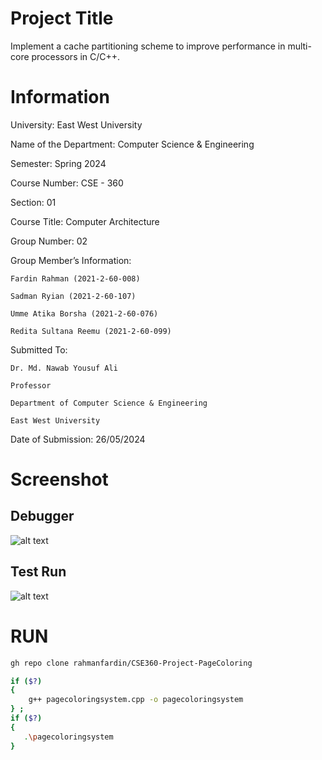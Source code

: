 
# Project Title

Implement a cache partitioning scheme to improve performance in multi-core processors in C/C++.

# Information

University: East West University

Name of the Department: Computer Science & Engineering

Semester: Spring 2024

Course Number: CSE - 360

Section: 01

Course Title: Computer Architecture

Group Number: 02

Group Member’s Information:

    Fardin Rahman (2021-2-60-008)

    Sadman Ryian (2021-2-60-107)

    Umme Atika Borsha (2021-2-60-076)

    Redita Sultana Reemu (2021-2-60-099)

Submitted To:

    Dr. Md. Nawab Yousuf Ali

    Professor

    Department of Computer Science & Engineering

    East West University

Date of Submission: 26/05/2024  


# Screenshot
## Debugger
![alt text](https://i.ibb.co/z60Yxyk/Screenshot-2024-05-24-183353.png?raw=true)
## Test Run
![alt text](https://i.ibb.co/Qfc2p75/Screenshot-2024-05-24-184119.png)


# RUN
```bash
gh repo clone rahmanfardin/CSE360-Project-PageColoring
```
```bash
if ($?) 
{ 
    g++ pagecoloringsystem.cpp -o pagecoloringsystem 
} ; 
if ($?) 
{ 
   .\pagecoloringsystem 
}
```
